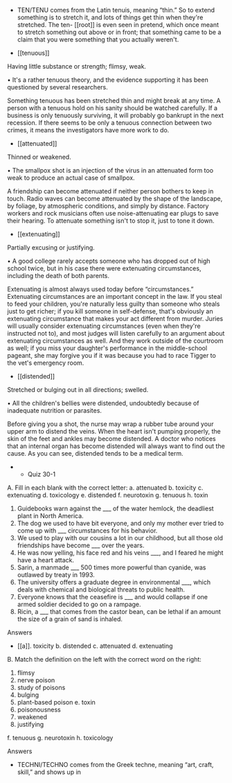 - TEN/TENU comes from the Latin tenuis, meaning “thin.” So to extend something is to stretch it, and
lots of things get thin when they're stretched. The ten- [[root]] is even seen in pretend, which once meant
to stretch something out above or in front; that something came to be a claim that you were something
that you actually weren't.

- [[tenuous]] 

 Having little substance or strength; flimsy, weak. 

•  It's  a  rather  tenuous  theory,  and  the  evidence  supporting  it  has  been  questioned  by  several
researchers. 

Something tenuous has been stretched thin and might break at any time. A person with a tenuous hold
on his sanity should be watched carefully. If a business is only tenuously surviving, it will probably
go bankrupt in the next recession. If there seems to be only a tenuous connection between two crimes,
it means the investigators have more work to do.

- [[attenuated]] 

 Thinned or weakened. 

• The smallpox shot is an injection of the virus in an attenuated form too weak to produce an actual
case of smallpox. 

A  friendship  can  become  attenuated  if  neither  person  bothers  to  keep  in  touch.  Radio  waves  can
become attenuated by the shape of the landscape, by foliage, by atmospheric conditions, and simply
by distance. Factory workers and rock musicians often use noise-attenuating ear plugs to save their
hearing. To attenuate something isn't to stop it, just to tone it down.

- [[extenuating]] 

 Partially excusing or justifying. 

• A good college rarely accepts someone who has dropped out of high school twice, but in his case
there were extenuating circumstances, including the death of both parents. 

Extenuating is almost always used today before “circumstances.” Extenuating circumstances are an
important  concept  in  the  law.  If  you  steal  to  feed  your  children,  you're  naturally  less  guilty  than
someone  who  steals  just  to  get  richer;  if  you  kill  someone  in  self-defense,  that's  obviously  an
extenuating  circumstance  that  makes  your  act  different  from  murder.  Juries  will  usually  consider
extenuating circumstances (even when they're instructed not to), and most judges will listen carefully
to an argument about extenuating circumstances as well. And they work outside of the courtroom as
well; if you miss your daughter's performance in the middle-school pageant, she may forgive you if it
was because you had to race Tigger to the vet's emergency room.

- [[distended]] 

 Stretched or bulging out in all directions; swelled. 

• All the children's bellies were distended, undoubtedly because of inadequate nutrition or parasites. 

Before  giving  you  a  shot,  the  nurse  may  wrap  a  rubber  tube  around  your  upper  arm  to  distend  the
veins. When the heart isn't pumping properly, the skin of the feet and ankles may become distended. A
doctor  who  notices  that  an  internal  organ  has  become  distended  will  always  want  to  find  out  the
cause. As you can see, distended tends to be a medical term.

- - Quiz 30-1

A. Fill in each blank with the correct letter:
a. attenuated
b. toxicity
c. extenuating
d. toxicology
e. distended
f. neurotoxin
g. tenuous
h. toxin
1. Guidebooks warn against the ___ of the water hemlock, the deadliest plant in North America.
2.  The  dog  we  used  to  have  bit  everyone,  and  only  my  mother  ever  tried  to  come  up  with  ___
circumstances for his behavior.
3. We used to play with our cousins a lot in our childhood, but all those old friendships have become
___ over the years.
4. He was now yelling, his face red and his veins ___, and I feared he might have a heart attack.
5. Sarin, a manmade ___ 500 times more powerful than cyanide, was outlawed by treaty in 1993.
6.  The  university  offers  a  graduate  degree  in  environmental  ___,  which  deals  with  chemical  and
biological threats to public health.
7. Everyone knows that the ceasefire is ___ and would collapse if one armed soldier decided to go
on a rampage.
8. Ricin, a ___ that comes from the castor bean, can be lethal if an amount the size of a grain of sand
is inhaled.

Answers

- [[a]]. toxicity
b. distended
c. attenuated
d. extenuating

B. Match the definition on the left with the correct word on the right:
1. flimsy
2. nerve poison
3. study of poisons
4. bulging
5. plant-based poison e. toxin
6. poisonousness
7. weakened
8. justifying

f. tenuous
g. neurotoxin
h. toxicology

Answers

- TECHNI/TECHNO  comes  from  the  Greek  techne,  meaning  “art,  craft,  skill,”  and  shows  up  in
